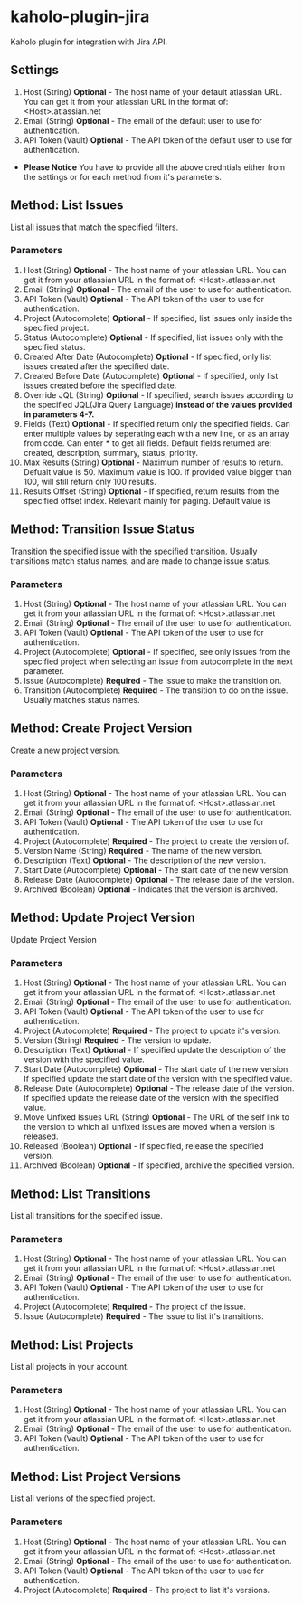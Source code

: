 # kaholo-plugin-jira
Kaholo plugin for integration with Jira API.

## Settings
1. Host (String) **Optional** - The host name of your default atlassian URL. You can get it from your atlassian URL in the format of: \<Host\>.atlassian.net
2. Email (String) **Optional** - The email of the default user to use for authentication.
3. API Token (Vault) **Optional** - The API token of the default user to use for authentication.

* **Please Notice** You have to provide all the above credntials either from the settings or for each method from it's parameters.

## Method: List Issues
List all issues that match the specified filters.

### Parameters
1. Host (String) **Optional** - The host name of your atlassian URL. You can get it from your atlassian URL in the format of: \<Host\>.atlassian.net
2. Email (String) **Optional** - The email of the user to use for authentication.
3. API Token (Vault) **Optional** - The API token of the user to use for authentication.
4. Project (Autocomplete) **Optional** - If specified, list issues only inside the specified project.
5. Status (Autocomplete) **Optional** - If specified, list issues only with the specified status.
6. Created After Date (Autocomplete) **Optional** - If specified, only list issues created after the specified date.
7. Created Before Date (Autocomplete) **Optional** - If specified, only list issues created before the specified date.
8. Override JQL (String) **Optional** - If specified, search issues according to the specified JQL(Jira Query Language) **instead of the values provided in parameters 4-7.**
9. Fields (Text) **Optional** - If specified return only the specified fields. Can enter multiple values by seperating each with a new line, or as an array from code. Can enter **\*** to get all fields. Default fields returned are: created, description, summary, status, priority.
10. Max Results (String) **Optional** - Maximum number of results to return. Defualt value is 50. Maximum value is 100. If provided value bigger than 100, will still return only 100 results.
11. Results Offset (String) **Optional** -  If specified, return results from the specified offset index. Relevant mainly for paging. Default value is

## Method: Transition Issue Status
Transition the specified issue with the specified transition. Usually transitions match status names, and are made to change issue status.

### Parameters
1. Host (String) **Optional** - The host name of your atlassian URL. You can get it from your atlassian URL in the format of: \<Host\>.atlassian.net
2. Email (String) **Optional** - The email of the user to use for authentication.
3. API Token (Vault) **Optional** - The API token of the user to use for authentication.
4. Project (Autocomplete) **Optional** - If specified, see only issues from the specified project when selecting an issue from autocomplete in the next parameter.
5. Issue (Autocomplete) **Required** - The issue to make the transition on.
6. Transition (Autocomplete) **Required** - The transition to do on the issue. Usually matches status names.

## Method: Create Project Version
Create a new project version.

### Parameters
1. Host (String) **Optional** - The host name of your atlassian URL. You can get it from your atlassian URL in the format of: \<Host\>.atlassian.net
2. Email (String) **Optional** - The email of the user to use for authentication.
3. API Token (Vault) **Optional** - The API token of the user to use for authentication.
4. Project (Autocomplete) **Required** - The project to create the version of.
5. Version Name (String) **Required** - The name of the new version.
6. Description (Text) **Optional** - The description of the new version.
7. Start Date (Autocomplete) **Optional** - The start date of the new version.
8. Release Date (Autocomplete) **Optional** - The release date of the version.
9. Archived (Boolean) **Optional** - Indicates that the version is archived. 

## Method: Update Project Version
Update Project Version

### Parameters
1. Host (String) **Optional** - The host name of your atlassian URL. You can get it from your atlassian URL in the format of: \<Host\>.atlassian.net
2. Email (String) **Optional** - The email of the user to use for authentication.
3. API Token (Vault) **Optional** - The API token of the user to use for authentication.
4. Project (Autocomplete) **Required** - The project to update it's version.
5. Version (String) **Required** - The version to update.
6. Description (Text) **Optional** - If specified update the description of the version with the specified value.
7. Start Date (Autocomplete) **Optional** - The start date of the new version. If specified update the start date of the version with the specified value.
8. Release Date (Autocomplete) **Optional** - The release date of the version. If specified update the release date of the version with the specified value.
9. Move Unfixed Issues URL (String) **Optional** - The URL of the self link to the version to which all unfixed issues are moved when a version is released. 
10. Released (Boolean) **Optional** - If specified, release the specified version.
11. Archived (Boolean) **Optional** - If specified, archive the specified version.

## Method: List Transitions
List all transitions for the specified issue.

### Parameters
1. Host (String) **Optional** - The host name of your atlassian URL. You can get it from your atlassian URL in the format of: \<Host\>.atlassian.net
2. Email (String) **Optional** - The email of the user to use for authentication.
3. API Token (Vault) **Optional** - The API token of the user to use for authentication.
4. Project (Autocomplete) **Required** - The project of the issue.
5. Issue (Autocomplete) **Required** - The issue to list it's transitions.

## Method: List Projects
List all projects in your account.

### Parameters
1. Host (String) **Optional** - The host name of your atlassian URL. You can get it from your atlassian URL in the format of: \<Host\>.atlassian.net
2. Email (String) **Optional** - The email of the user to use for authentication.
3. API Token (Vault) **Optional** - The API token of the user to use for authentication.

## Method: List Project Versions
List all verions of the specified project.

### Parameters
1. Host (String) **Optional** - The host name of your atlassian URL. You can get it from your atlassian URL in the format of: \<Host\>.atlassian.net
2. Email (String) **Optional** - The email of the user to use for authentication.
3. API Token (Vault) **Optional** - The API token of the user to use for authentication.
4. Project (Autocomplete) **Required** - The project to list it's versions.
